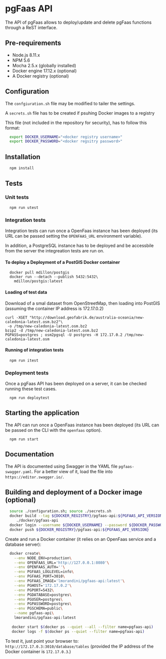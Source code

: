 # pgFaas API

The API of pgFaas allows to deploy/update and delete pgFaas functions through a ReST interface. 


## Pre-requirements

* Node.js 8.11.x
* NPM 5.6
* Mocha 2.5.x (globally installed)
* Docker engine 17.12.x (optional)
* A Docker registry (optional)


## Configuration

The `confgiuration.sh` file may be modified to tailer the settings.

A `secrets.sh` file has to be created if psuhing Docker images to a registry

This file (not included in the repository for security), has to follow this format:

```bash
  export DOCKER_USERNAME="<docker registry username>"
  export DOCKER_PASSWORD="<docker regsitry password>"
```
 

## Installation

```
  npm install
```


## Tests


### Unit tests

```
  npm run utest
```


### Integration tests

Integration tests can run once a OpenFaas instance has been deployed (its URL can be passed setting the `OPENFAAS_URL` environment variable).

In addition, a PostgreSQL instance has to be deployed and be accessbile from the server the integreation tests are run on.


####  To deploy a Deployment of a PostGIS Docker container

```
  docker pull mdillon/postgis
  docker run --detach --publish 5432:5432\
    mdillon/postgis:latest
```

   
#### Loading of test data
    
Download of a smal dataset from OpenStreetMap, then loading into PostGIS (assuming the container IP address is 172.17.0.2)

```
curl -XGET "http://download.geofabrik.de/australia-oceania/new-caledonia-latest.osm.bz2"\
 -o /tmp/new-caledonia-latest.osm.bz2
bzip2 -d /tmp/new-caledonia-latest.osm.bz2 
PGPASS=postgres ; osm2pgsql -U postgres -H 172.17.0.2 /tmp/new-caledonia-latest.osm   
```


#### Running of integration tests

```
  npm run itest
```



### Deployment tests

Once a pgFaas API has been deployed on a server, it can be checked running these test cases.
```
  npm run deploytest
```


## Starting the application

The API can run once a OpenFaas instance has been deployed (its URL can be passed on the CLI with the `openfaas` option).
```
  npm run start
```


## Documentation

The API is documented using Swagger in the YAML file `pgfaas-swagger.yaml`. For a better view of it, load the file into `https://editor.swagger.io/`.


## Building and deployment of a Docker image (optional)

```bash
  source ./configuration.sh; source ./secrets.sh
  docker build --tag ${DOCKER_REGISTRY}/pgfaas-api:${PGFAAS_API_VERSION}\
     ./docker/pgfaas-api
  docker login --username ${DOCKER_USERNAME} --password ${DOCKER_PASSWORD}
  docker push ${DOCKER_REGISTRY}/pgfaas-api:${PGFAAS_API_VERSION}
```

Create and run a Docker container (it relies on an OpenFaas service and a database server):
```bash
  docker create\
    --env NODE_ENV=production\
    --env OPENFAAS_URL='http://127.0.0.1:8080'\
    --env OPENFAAS_AUTH=''\
    --env PGFAAS_LOGLEVEL=info\
    --env PGFAAS_PORT=3010\
    --env PGFAAS_IMAGE='lmorandini/pgfaas-api:latest'\
    --env PGHOST='172.17.0.2'\
    --env PGPORT=5432\
    --env PGDATABASE=postgres\
    --env PGUSER=postgres\
    --env PGPASSWORD=postgres\
    --env PGSCHEMA=public\
    --name pgfaas-api\
    lmorandini/pgfaas-api:latest
      
   docker start $(docker ps --quiet --all --filter name=pgfaas-api)
   docker logs -f $(docker ps --quiet --filter name=pgfaas-api)
```

To test it, just point your browser to: `http://172.17.0.3:3010/database/tables`
(provided the IP address of the Docker container is `172.17.0.3`.)


